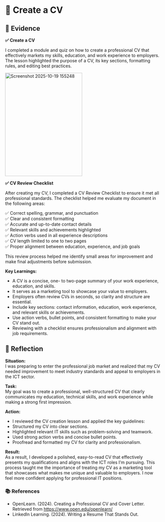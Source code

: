 # 📝 Create a CV
## 📄 Evidence

**✅ Create a CV**  

I completed a module and quiz on how to create a professional CV that effectively markets my skills, education, and work experience to employers. The lesson highlighted the purpose of a CV, its key sections, formatting rules, and editing best practices.  

<img width="250" height="334" alt="Screenshot 2025-10-19 155248" src="https://github.com/user-attachments/assets/365c6573-1e6f-421a-b90e-d222f874c408" />  

**✅ CV Review Checklist**  

After creating my CV, I completed a CV Review Checklist to ensure it met all professional standards.
The checklist helped me evaluate my document in the following areas:  

✅ Correct spelling, grammar, and punctuation  
✅ Clear and consistent formatting  
✅ Accurate and up-to-date contact details  
✅ Relevant skills and achievements highlighted  
✅ Action verbs used in all experience descriptions  
✅ CV length limited to one to two pages  
✅ Proper alignment between education, experience, and job goals  

This review process helped me identify small areas for improvement and make final adjustments before submission.  


**Key Learnings:**

- A CV is a concise, one- to two-page summary of your work experience, education, and skills.
- It serves as a marketing tool to showcase your value to employers.
- Employers often review CVs in seconds, so clarity and structure are essential.
- Include key sections: contact information, education, work experience, and relevant skills or achievements.
- Use action verbs, bullet points, and consistent formatting to make your CV stand out.
- Reviewing with a checklist ensures professionalism and alignment with job requirements.

## 💬 Reflection  
**Situation:**  
I was preparing to enter the professional job market and realized that my CV needed improvement to meet industry standards and appeal to employers in the ICT sector.  

**Task:**  
My goal was to create a professional, well-structured CV that clearly communicates my education, technical skills, and work experience while making a strong first impression.  

**Action:**  
- I reviewed the CV creation lesson and applied the key guidelines:  
- Structured my CV into clear sections.  
- Highlighted relevant IT skills such as problem-solving and teamwork.  
- Used strong action verbs and concise bullet points.  
- Proofread and formatted my CV for clarity and professionalism.  

**Result:**  
As a result, I developed a polished, easy-to-read CV that effectively presents my qualifications and aligns with the ICT roles I’m pursuing. 
This process taught me the importance of treating my CV as a marketing tool that showcases what makes me unique and valuable to employers. I now feel more confident applying for professional IT positions.  

### 📚 References  

-  OpenLearn. (2024). Creating a Professional CV and Cover Letter. Retrieved from https://www.open.edu/openlearn/  
- LinkedIn Learning. (2024). Writing a Resume That Stands Out. 
